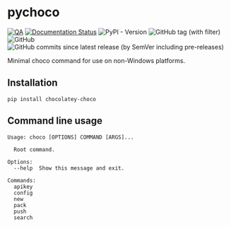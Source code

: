 # pychoco

[![QA](https://github.com/Tatsh/pychoco/actions/workflows/qa.yml/badge.svg)](https://github.com/Tatsh/pychoco/actions/workflows/qa.yml)
[![Documentation Status](https://readthedocs.org/projects/chocolatey-choco/badge/?version=latest)](https://chocolatey-choco.readthedocs.io/en/latest/?badge=latest)
![PyPI - Version](https://img.shields.io/pypi/v/chocolatey-choco)
![GitHub tag (with filter)](https://img.shields.io/github/v/tag/Tatsh/pychoco)
![GitHub](https://img.shields.io/github/license/Tatsh/pychoco)
![GitHub commits since latest release (by SemVer including pre-releases)](https://img.shields.io/github/commits-since/Tatsh/pychoco/v0.0.3/develop)

Minimal choco command for use on non-Windows platforms.

## Installation

```shell
pip install chocolatey-choco
```

## Command line usage

```plain
Usage: choco [OPTIONS] COMMAND [ARGS]...

  Root command.

Options:
  --help  Show this message and exit.

Commands:
  apikey
  config
  new
  pack
  push
  search
```
